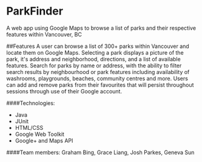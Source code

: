 # ParkFinder
A web app using Google Maps to browse a list of parks and their respective features within Vancouver, BC

##Features
A user can browse a list of 300+ parks within Vancouver and locate them on Google Maps. Selecting a park displays a picture of the park, it's address and neighborhood, directions, and a list of available features. Search for parks by name or address, with the ability to filter search results by neighbourhood or park features including availability of washrooms, playgrounds, beaches, community centres and more. Users can add and remove parks from their favourites that will persist throughout sessions through use of their Google account.

####Technologies:
* Java
* JUnit
* HTML/CSS
* Google Web Toolkit
* Google+ and Maps API

####Team members:
Graham Bing, Grace Liang, Josh Parkes, Geneva Sun
